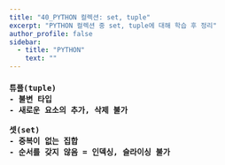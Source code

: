 ```yaml
---
title: "40_PYTHON 컬렉션: set, tuple"
excerpt: "PYTHON 컬렉션 중 set, tuple에 대해 학습 후 정리"
author_profile: false
sidebar:
  - title: "PYTHON"
    text: ""
---
```

<h4>
<pre>
튜플(tuple)
- 불변 타입
- 새로운 요소의 추가, 삭제 불가<br>
셋(set)
- 중복이 없는 집합
- 순서를 갖지 않음 = 인덱싱, 슬라이싱 불가
</pre>
</h4>
